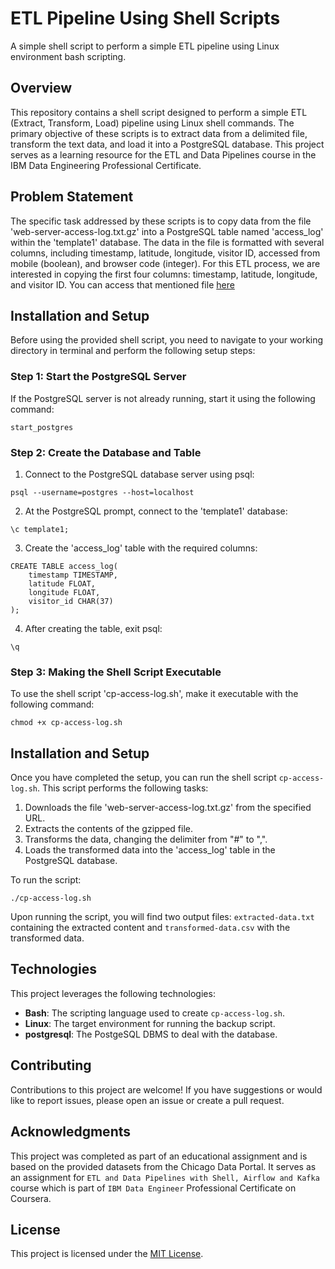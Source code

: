 # ETL Pipeline Using Shell Scripts

A simple shell script to perform a simple ETL pipeline using Linux environment bash scripting.


## Overview

This repository contains a shell script designed to perform a simple ETL (Extract, Transform, Load) pipeline using Linux shell commands. The primary objective of these scripts is to extract data from a delimited file, transform the text data, and load it into a PostgreSQL database. This project serves as a learning resource for the ETL and Data Pipelines course in the IBM Data Engineering Professional Certificate.

## Problem Statement

The specific task addressed by these scripts is to copy data from the file 'web-server-access-log.txt.gz' into a PostgreSQL table named 'access_log' within the 'template1' database. The data in the file is formatted with several columns, including timestamp, latitude, longitude, visitor ID, accessed from mobile (boolean), and browser code (integer). For this ETL process, we are interested in copying the first four columns: timestamp, latitude, longitude, and visitor ID.
You can access that mentioned file [here]([url](https://cf-courses-data.s3.us.cloud-object-storage.appdomain.cloud/IBM-DB0250EN-SkillsNetwork/labs/Bash%20Scripting/ETL%20using%20shell%20scripting/web-server-access-log.txt.gz)) 


## Installation and Setup

Before using the provided shell script, you need to navigate to your working directory in terminal and perform the following setup steps:

### Step 1: Start the PostgreSQL Server

If the PostgreSQL server is not already running, start it using the following command:

```shell
start_postgres
```

### Step 2: Create the Database and Table

1. Connect to the PostgreSQL database server using psql:
```shell
psql --username=postgres --host=localhost
```
2. At the PostgreSQL prompt, connect to the 'template1' database:
```shell
\c template1;
```
3. Create the 'access_log' table with the required columns:
```shell
CREATE TABLE access_log(
    timestamp TIMESTAMP,
    latitude FLOAT,
    longitude FLOAT,
    visitor_id CHAR(37)
);
```
4. After creating the table, exit psql:
```shell
\q
```

### Step 3: Making the Shell Script Executable

To use the shell script 'cp-access-log.sh', make it executable with the following command:
```shell
chmod +x cp-access-log.sh
```


## Installation and Setup

Once you have completed the setup, you can run the shell script `cp-access-log.sh`. This script performs the following tasks:

1. Downloads the file 'web-server-access-log.txt.gz' from the specified URL.
2. Extracts the contents of the gzipped file.
3. Transforms the data, changing the delimiter from "#" to ",".
4. Loads the transformed data into the 'access_log' table in the PostgreSQL database.

To run the script:
```shell
./cp-access-log.sh
```
Upon running the script, you will find two output files: `extracted-data.txt` containing the extracted content and `transformed-data.csv` with the transformed data.


## Technologies

This project leverages the following technologies:

- **Bash**: The scripting language used to create `cp-access-log.sh`.
- **Linux**: The target environment for running the backup script.
- **postgresql**: The PostgeSQL DBMS to deal with the database.


## Contributing

Contributions to this project are welcome! If you have suggestions or would like to report issues, please open an issue or create a pull request.

## Acknowledgments

This project was completed as part of an educational assignment and is based on the provided datasets from the Chicago Data Portal.
It serves as an assignment for `ETL and Data Pipelines with Shell, Airflow and Kafka` course which is part of `IBM Data Engineer` Professional Certificate on Coursera. 

## License

This project is licensed under the [MIT License](LICENSE).







